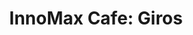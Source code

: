 ---
title: "InnoMax Cafe: Giros"
template: default.hbs

categories:
  -
    name: Гирос
    lists:
      -
        items:
          -
            name: Гирос "Вегатерианский гриль"
            weight: 250
            price: 170
            includes:
              - Домашняя тортилья, заключающая в себе сочный гриль и свежие овощи, дополненные сыром и салатом микс, приправленная сливочным соусом

          -
            name: Гирос "С куриным филе"
            weight: 230
            price: 179
            includes:
              - Домашняя тортилья, с нежным куриным филе, хрустящим картофелем, сочным салатом и помидорами

          -
            name: Гирос "По-Мексикански"
            weight: 220
            price: 189
            includes:
              - Домашняя тортилья, с запеченной телятиной, лучком и фасолью в остром соусе чили, слайсами вкуснейшего сыра чеддер, хрустящим салатом и помидорами

          -
            name: Гирос "С семгой и сыром фета"
            weight: 210
            price: 200
            includes:
              - Домашняя тортилья, с нежным сыром фета, семгой приправленой сливочным соусом

          -
            name: Гирос "С телятиной"
            weight: 220
            price: 189
            includes:
              - Домашняя тортилья, с картофелем фри, слайсами нежной запеченной телятины, овощами и маринованными огурчиками

          -
            name: Гирос "С ветчиной"
            weight: 230
            price: 179
            includes:
              - Домашняя тортилья, с овощами, слайсами легкой ветчины из индейки, сыром мацарелла, приправленная ароматными прованскими травами и оливковым маслом

  -
    name: Wok
    description: Собери свой
    lists:
      -
        subtitle: Выберите основу
        items:
          -
            name: Соба
            weight: 100
            includes:
              - Гречневая лапша

          -
            name: Удон
            weight: 100
            includes:
              - Пшеничная лапша

          -
            name: Тяхан
            weight: 100
            includes:
              - Если не любишь лапшу - возьми японский рис с омлетом

      -
        subtitle: Выберите добавку
        items:
          -
            name: Телятина с овощами и соусом
            weight: 200
            price: 299

          -
            name: Курица с овощами и соусом
            weight: 200
            price: 259

          -
            name: Морепродукты с овощами и соусом
            weight: 200
            price: 299

          -
            name: Овощи и соусом
            weight: 200
            price: 239

      -
        subtitle: Выберите Соус
        items:
          -
            name: Острый тайский

          -
            name: Терияки
---